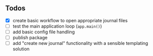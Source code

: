 ## Todos

- [X] create basic workflow to open appropriate journal files
- [ ] test the main application loop (`app.main()`)
- [ ] add basic config file handling
- [ ] publish package
- [ ] add "create new journal" functionality with a sensible templating solution

